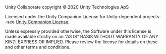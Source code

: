 Unity Collaborate copyright © 2020 Unity Technologies ApS

Licensed under the Unity Companion License for Unity-dependent
projects--see [Unity Companion License](http://www.unity3d.com/legal/licenses/Unity_Companion_License).

Unless expressly provided otherwise, the Software under this license is made available strictly on an “AS IS” BASIS WITHOUT WARRANTY OF ANY
KIND, EXPRESS OR IMPLIED. Please review the license for details on these and other terms and conditions.
